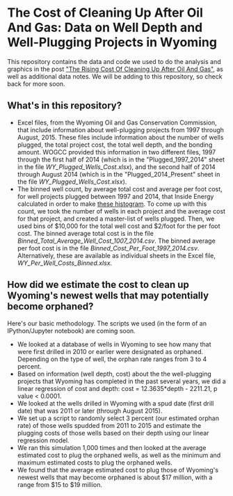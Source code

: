 # The Cost of Cleaning Up After Oil And Gas: Data on Well Depth and Well-Plugging Projects in Wyoming
This repository contains the data and code we used to do the analysis and graphics in the post ["The Rising Cost Of Cleaning Up After Oil And Gas"](http://insideenergy.org/2015/10/01/the-rising-cost-of-cleaning-up-after-oil-and-gas/), as well as additional data notes. We will be adding to this repository, so check back for more soon. 

## What's in this repository?
* Excel files, from the Wyoming Oil and Gas Conservation Commission, that include information about well-plugging projects from 1997 through August, 2015. These files include information about the number of wells plugged, the total project cost, the total well depth, and the bonding amount. WOGCC provided this information in two different files, 1997 through the first half of 2014 (which is in the "Plugged_1997_2014" sheet in the file *WY_Plugged_Wells_Cost.xlsx*), and the second half of 2014 through August 2014 (which is in the "Plugged_2014_Present" sheet in the file *WY_Plugged_Wells_Cost.xlsx*).
* The binned well count, by average total cost and average per foot cost, for well projects plugged between 1997 and 2014, that Inside Energy calculated in order to make [these histogram](http://1m5rjm4bgenp2600za110opvl3h.wpengine.netdna-cdn.com/files/2015/10/Cost_PerWell_PerFoot.png). To come up with this count, we took the number of wells in each project and the average cost for that project, and created a master-list of wells plugged. Then, we used bins of $10,000 for the total well cost and $2/foot for the per foot cost. The binned average total cost is in the file *Binned_Total_Average_Well_Cost_1007_2014.csv*. The binned average per foot cost is in the file *Binned_Cost_Per_Foot_1997_2014.csv*. Alternatively, these are available as individual sheets in the Excel file, *WY_Per_Well_Costs_Binned.xlsx*.

## How did we estimate the cost to clean up Wyoming's newest wells that may potentially become orphaned?

Here's our basic methodology. The scripts we used (in the form of an IPython/Jupyter notebook) are coming soon.

* We looked at a database of wells in Wyoming to see how many that were first drilled in 2010 or earlier were designated as orphaned. Depending on the type of well, the orphan rate ranges from 3 to 4 percent.
* Based on information (well depth, cost) about the the well-plugging projects that Wyoming has completed in the past several years, we did a linear regression of cost and depth: cost = 12.3635*depth - 2211.21, p value < 0.0001.
* We looked at the wells drilled in Wyoming with a spud date (first drill date) that was 2011 or later (through August 2015).
* We set up a script to randomly select 3 percent (our estimated orphan rate) of those wells spudded from 2011 to 2015 and estimate the plugging costs of those wells based on their depth using our linear regression model.
* We ran this simulation 1,000 times and then looked at the average estimated cost to plug the orphaned wells, as well as the minimum and maximum estimated costs to plug the orphaned wells.
* We found that the average estimated cost to plug those of Wyoming's newest wells that may become orphaned is about $17 million, with a range from $15 to $19 million.